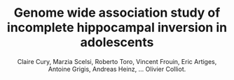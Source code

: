 ---
author: Claire Cury, Marzia Scelsi, Roberto Toro, Vincent Frouin, Eric Artiges, Antoine Grigis, Andreas Heinz, ... Olivier Colliot.
title: Genome wide association study of incomplete hippocampal inversion in adolescents
journal: PLOS ONE
year: 2020
type: article
doi: 10.1371/journal.pone.0227355
team: yes
volume: 15
number: 1
pages: e0227355
---